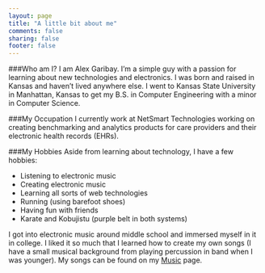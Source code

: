 ```yaml
---
layout: page
title: "A little bit about me"
comments: false
sharing: false
footer: false
---
```


###Who am I?
I am Alex Garibay. I’m a simple guy with a passion for learning about new technologies and electronics. I was born and raised in Kansas and haven’t lived anywhere else. I went to Kansas State University in Manhattan, Kansas to get my B.S. in Computer Engineering with a minor in Computer Science.

###My Occupation
I currently work at NetSmart Technologies working on creating benchmarking and analytics products for care providers and their electronic health records (EHRs).

###My Hobbies
Aside from learning about technology, I have a few hobbies:

* Listening to electronic music
* Creating electronic music
* Learning all sorts of web technologies
* Running (using barefoot shoes)
* Having fun with friends
* Karate and Kobujistu (purple belt in both systems)

I got into electronic music around middle school and immersed myself in it in college. I liked it so much that I learned how to create my own songs (I have a small musical background from playing percussion in band when I was younger). My songs can be found on my <a href="music.html">Music</a> page.
